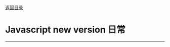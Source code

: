 <p>
    <a href="#" onclick="refreshContent('javascript')">返回目录</a>
</p>

# Javascript  new version 日常

---
